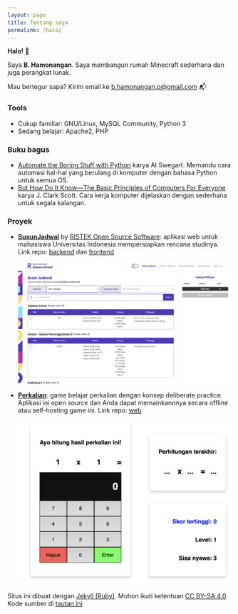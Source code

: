 ```yaml
---
layout: page
title: Tentang saya
permalink: /halo/
---
```

**Halo!** 👋 
 
Saya **B. Hamonangan**. Saya membangun rumah Minecraft sederhana dan juga perangkat lunak.

Mau bertegur sapa? Kirim email ke [b.hamonangan.p@gmail.com](mailto:b.hamonangan.p@gmail.com) 📬

### Tools

- Cukup familiar: GNU/Linux, MySQL Community, Python 3
- Sedang belajar: Apache2, PHP

### Buku bagus

- [Automate the Boring Stuff with Python](https://automatetheboringstuff.com/) karya AI Swegart. Memandu cara automasi hal-hal yang berulang di komputer dengan bahasa Python untuk semua OS.
- [But How Do It Know—The Basic Principles of Computers For Everyone](https://openlibrary.org/books/OL26675175M/But_How_Do_It_Know) karya J. Clark Scott. Cara kerja komputer dijelaskan dengan sederhana untuk segala kalangan.

### Proyek

- **[SusunJadwal](https://susunjadwal.cs.ui.ac.id)** by [RISTEK Open Source Software](https://oss.ristek.cs.ui.ac.id/): aplikasi web untuk mahasiswa Universitas Indonesia mempersiapkan rencana studinya. Link repo: [backend](https://github.com/ristekoss/susunjadwal-backend) dan [frontend](https://github.com/ristekoss/susunjadwal-frontend)

    ![SusunJadwal](/img/about-sunjad.png)

- **[Perkalian](https://perkalian.netlify.app)**: game belajar perkalian dengan konsep deliberate practice. Aplikasi ini open source dan Anda dapat memainkannnya secara offline atau self-hosting game ini. Link repo: [web](https://github.com/hamonangann/perkalian-web)

    ![Perkalian](/img/about-perkalian.png)

Situs ini dibuat dengan [Jekyll (Ruby)](https://jekyllrb.com/). Mohon ikuti ketentuan [CC BY-SA 4.0](https://creativecommons.org/licenses/by-sa/4.0/). Kode sumber di [tautan ini](https://github.com/hamonangann/hamonangann.github.io)
